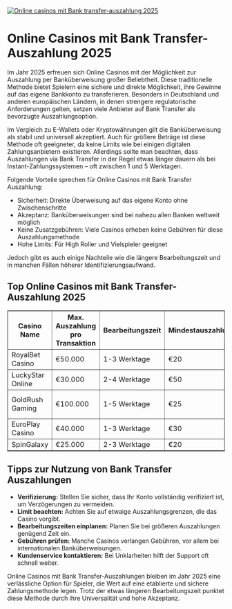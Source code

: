 [![Online casinos mit Bank transfer-auszahlung 2025](https://123-caf.pages.dev/gitsignup.png)](https://vrmoo.ru/Bt82HjjY)

<h1>Online Casinos mit Bank Transfer-Auszahlung 2025</h1>  <p>Im Jahr 2025 erfreuen sich Online Casinos mit der Möglichkeit zur Auszahlung per Banküberweisung großer Beliebtheit. Diese traditionelle Methode bietet Spielern eine sichere und direkte Möglichkeit, ihre Gewinne auf das eigene Bankkonto zu transferieren. Besonders in Deutschland und anderen europäischen Ländern, in denen strengere regulatorische Anforderungen gelten, setzen viele Anbieter auf Bank Transfer als bevorzugte Auszahlungsoption.</p>  <p>Im Vergleich zu E-Wallets oder Kryptowährungen gilt die Banküberweisung als stabil und universell akzeptiert. Auch für größere Beträge ist diese Methode oft geeigneter, da keine Limits wie bei einigen digitalen Zahlungsanbietern existieren. Allerdings sollte man beachten, dass Auszahlungen via Bank Transfer in der Regel etwas länger dauern als bei Instant-Zahlungssystemen – oft zwischen 1 und 5 Werktagen.</p>  <p>Folgende Vorteile sprechen für Online Casinos mit Bank Transfer Auszahlung:</p>  <ul>   <li>Sicherheit: Direkte Überweisung auf das eigene Konto ohne Zwischenschritte</li>   <li>Akzeptanz: Banküberweisungen sind bei nahezu allen Banken weltweit möglich</li>   <li>Keine Zusatzgebühren: Viele Casinos erheben keine Gebühren für diese Auszahlungsmethode</li>   <li>Hohe Limits: Für High Roller und Vielspieler geeignet</li> </ul>  <p>Jedoch gibt es auch einige Nachteile wie die längere Bearbeitungszeit und in manchen Fällen höherer Identifizierungsaufwand.</p>  <h2>Top Online Casinos mit Bank Transfer-Auszahlung 2025</h2>  <table border="1" cellpadding="5" cellspacing="0">   <thead>     <tr>       <th>Casino Name</th>       <th>Max. Auszahlung pro Transaktion</th>       <th>Bearbeitungszeit</th>       <th>Mindestauszahlung</th>       <th>Gebühren</th>     </tr>   </thead>   <tbody>     <tr>       <td>RoyalBet Casino</td>       <td>€50.000</td>       <td>1-3 Werktage</td>       <td>€20</td>       <td>Keine</td>     </tr>     <tr>       <td>LuckyStar Online</td>       <td>€30.000</td>       <td>2-4 Werktage</td>       <td>€50</td>       <td>Keine</td>     </tr>     <tr>       <td>GoldRush Gaming</td>       <td>€100.000</td>       <td>1-5 Werktage</td>       <td>€25</td>       <td>In seltenen Fällen €5</td>     </tr>     <tr>       <td>EuroPlay Casino</td>       <td>€40.000</td>       <td>1-3 Werktage</td>       <td>€30</td>       <td>Keine</td>     </tr>     <tr>       <td>SpinGalaxy</td>       <td>€25.000</td>       <td>2-3 Werktage</td>       <td>€20</td>       <td>Keine</td>     </tr>   </tbody> </table>  <h2>Tipps zur Nutzung von Bank Transfer Auszahlungen</h2>  <ul>   <li><strong>Verifizierung:</strong> Stellen Sie sicher, dass Ihr Konto vollständig verifiziert ist, um Verzögerungen zu vermeiden.</li>   <li><strong>Limit beachten:</strong> Achten Sie auf etwaige Auszahlungsgrenzen, die das Casino vorgibt.</li>   <li><strong>Bearbeitungszeiten einplanen:</strong> Planen Sie bei größeren Auszahlungen genügend Zeit ein.</li>   <li><strong>Gebühren prüfen:</strong> Manche Casinos verlangen Gebühren, vor allem bei internationalen Banküberweisungen.</li>   <li><strong>Kundenservice kontaktieren:</strong> Bei Unklarheiten hilft der Support oft schnell weiter.</li> </ul>  <p>Online Casinos mit Bank Transfer-Auszahlungen bleiben im Jahr 2025 eine verlässliche Option für Spieler, die Wert auf eine etablierte und sichere Zahlungsmethode legen. Trotz der etwas längeren Bearbeitungszeit punktet diese Methode durch ihre Universalität und hohe Akzeptanz.</p>